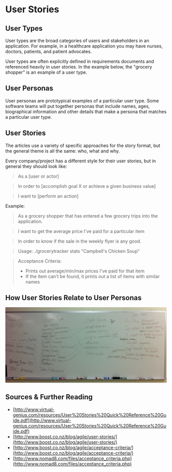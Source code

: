 # User Stories

## User Types

User types are the broad categories of users and stakeholders in an application.  For example, in a healthcare application you may have nurses, doctors, patients, and patient advocates.

User types are often explicitly defined in requirements documents and referenced heavily in user stories.  In the example below, the "grocery shopper" is an example of a user type.

## User Personas

User personas are prototypical examples of a particular user type.  Some software teams will put together personas that include names, ages, biographical information and other details that make a persona that matches a particular user type.

## User Stories

The articles use a variety of specific approaches for the story format, but the general theme is all the same: who, what and why.

Every company/project has a different style for their user stories, but in general they should look like:


  > As a [user or actor]

  > In order to [accomplish goal X or achieve a given business value]

  > I want to [perform an action]


Example:


  > As a grocery shopper that has entered a few grocery trips into the application.

  > I want to get the average price I've paid for a particular item

  > In order to know if the sale in the weekly flyer is any good.

  > Usage: ./grocerytracker stats "Campbell's Chicken Soup"

  > Acceptance Criteria:
  > * Prints out average/min/max prices I've paid for that item
  > * If the item can't be found, it prints out a list of items with similar names

## How User Stories Relate to User Personas

![](user-personas-and-stories.jpg)

## Sources & Further Reading

* [http://www.virtual-genius.com/resources/User%20Stories%20Quick%20Reference%20Guide.pdf](http://www.virtual-genius.com/resources/User%20Stories%20Quick%20Reference%20Guide.pdf)
* [http://www.boost.co.nz/blog/agile/user-stories/](http://www.boost.co.nz/blog/agile/user-stories/)
* [http://www.boost.co.nz/blog/agile/acceptance-criteria/](http://www.boost.co.nz/blog/agile/acceptance-criteria/)
* [http://www.nomad8.com/files/acceptance_criteria.php](http://www.nomad8.com/files/acceptance_criteria.php)

